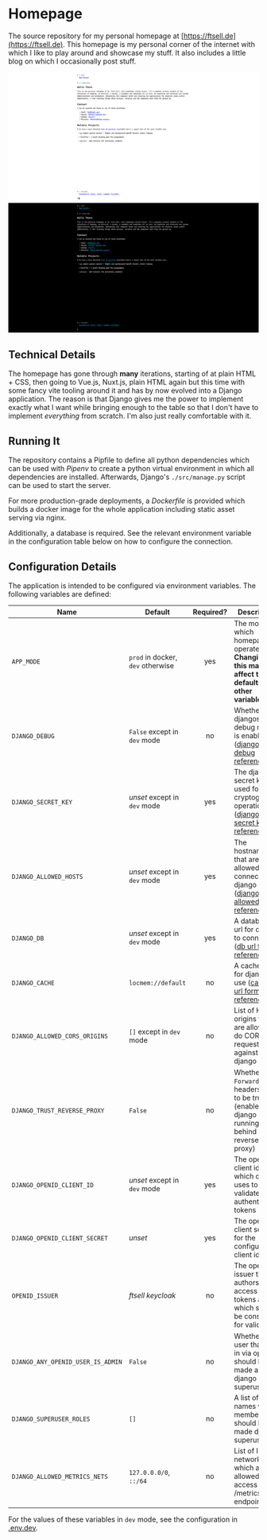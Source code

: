 # Homepage

The source repository for my personal homepage at [https://ftsell.de](https://ftsell.de).
This homepage is my personal corner of the internet with which I like to play around and showcase my stuff.
It also includes a little blog on which I occasionally post stuff.

![Light-Mode Screenshot](./.screenshot-light.png)
![Dark-Mode Screenshot](./.screenshot-dark.png)

## Technical Details

The homepage has gone through **many** iterations, starting of at plain HTML + CSS, then going to Vue.js, Nuxt.js,
plain HTML again but this time with some fancy vite tooling around it and has by now evolved into a Django application.
The reason is that Django gives me the power to implement exactly what I want while bringing enough to the table so that
I don't have to implement *everything* from scratch.
I'm also just really comfortable with it.

## Running It

The repository contains a Pipfile to define all python dependencies which can be used with *Pipenv* to create a
python virtual environment in which all dependencies are installed. Afterwards, Django's `./src/manage.py` script can
be used to start the server.

For more production-grade deployments, a *Dockerfile* is provided which builds a docker image for the whole application
including static asset serving via nginx.

Additionally, a database is required.
See the relevant environment variable in the configuration table below on how to configure the connection.

## Configuration Details

The application is intended to be configured via environment variables.
The following variables are defined:

| Name                              | Default                           | Required? | Description                                                                                                                                                         |
|-----------------------------------|-----------------------------------|:---------:|---------------------------------------------------------------------------------------------------------------------------------------------------------------------|
| `APP_MODE`                        | `prod` in docker, `dev` otherwise |    yes    | The mode in which homepage operates.<br>**Changing this may affect the defaults of other variables.**                                                               |
| `DJANGO_DEBUG`                    | `False` except in `dev` mode      |    no     | Whether djangos debug mode is enabled ([django debug reference](https://docs.djangoproject.com/en/dev/ref/settings/#std-setting-DEBUG))                             |
| `DJANGO_SECRET_KEY`               | *unset* except in `dev` mode      |    yes    | The django secret key used for cryptographic operations ([django secret key reference](https://docs.djangoproject.com/en/dev/ref/settings/#std-setting-SECRET_KEY)) |
| `DJANGO_ALLOWED_HOSTS`            | *unset* except in `dev` mode      |    yes    | The hostnames that are allowed to connec to the django server ([django allowed hosts reference](https://docs.djangoproject.com/en/dev/ref/settings/#allowed-hosts)) |
| `DJANGO_DB`                       | *unset* except in `dev` mode      |    yes    | A database url for django to connect to ([db url format reference](https://github.com/jazzband/dj-database-url/#url-schema))                                        |
| `DJANGO_CACHE`                    | `locmem://default`                |    no     | A cache url for django to use ([cache url format reference](https://github.com/epicserve/django-cache-url#supported-caches))                                        |
| `DJANGO_ALLOWED_CORS_ORIGINS`     | `[]` except in `dev` mode         |    no     | List of HTTP origins that are allowed to do CORS requests against the django api                                                                                    |
| `DJANGO_TRUST_REVERSE_PROXY`      | `False`                           |    no     | Whether `X-Forwarded-For` headers are to be trusted (enable this if django is running behind a reverse proxy)                                                       |
| `DJANGO_OPENID_CLIENT_ID`         | *unset* except in `dev` mode      |    yes    | The openid client id which django uses to validate authentication tokens                                                                                            |
| `DJANGO_OPENID_CLIENT_SECRET`     | *unset*                           |    yes    | The openid client secret for the configured client id                                                                                                               |
| `OPENID_ISSUER`                   | *ftsell keycloak*                 |    no     | The openid issuer that authors access tokens and which should be consulted for validation                                                                           |
| `DJANGO_ANY_OPENID_USER_IS_ADMIN` | `False`                           |    no     | Whether any user that logs in via openid should be made a django superuser                                                                                          |
| `DJANGO_SUPERUSER_ROLES`          | `[]`                              |    no     | A list of group names whose members should be made django superusers                                                                                                |
| `DJANGO_ALLOWED_METRICS_NETS`     | `127.0.0.0/0`, `::/64`            |    no     | List of IP networks which are allowed to access the /metrics endpoint                                                                                               |

For the values of these variables in `dev` mode, see the configuration in [.env.dev](./.env.dev).
